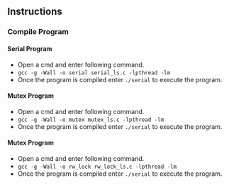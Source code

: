 ## Instructions

### Compile Program

#### Serial Program
* Open a cmd and enter following command.
* `gcc -g -Wall -o serial serial_ls.c -lpthread -lm`
* Once the program is compiled enter `./serial` to execute the program.

#### Mutex Program
* Open a cmd and enter following command.
* `gcc -g -Wall -o mutex mutex_ls.c -lpthread -lm`
* Once the program is compiled enter `./serial` to execute the program.

#### Mutex Program
* Open a cmd and enter following command.
* `gcc -g -Wall -o rw_lock rw_lock_ls.c -lpthread -lm`
* Once the program is compiled enter `./serial` to execute the program.